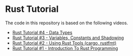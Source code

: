 # Rust Tutorial

The code in this repository is based on the following videos.

- [Rust Tutorial #4 - Data Types](https://youtu.be/t047Hseyj_k)
- [Rust Tutorial #3 - Variables, Constants and Shadowing](https://youtu.be/xYgfW8cIbMA)
- [Rust Tutorial #2 - Using Rust Tools (cargo, rustfmt)](https://youtu.be/gvgBUY8iNO4)
- [Rust Tutorial #1 - Introduction To Rust Programming](https://youtu.be/T_KrYLW4jw8)
